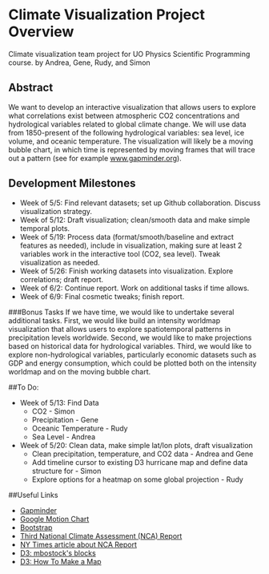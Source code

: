 # Climate Visualization Project Overview
Climate visualization team project for UO Physics Scientific Programming course.
by Andrea, Gene, Rudy, and Simon

## Abstract
We want to develop an interactive visualization that allows users to explore what correlations exist between atmospheric CO2 concentrations and hydrological variables related to global climate change. We will use data from 1850-present of the following hydrological variables: sea level, ice volume, and oceanic temperature. The visualization will likely be a moving bubble chart, in which time is represented by moving frames that will trace out a pattern (see for example www.gapminder.org).

## Development Milestones

- Week of 5/5: Find relevant datasets; set up Github collaboration. Discuss visualization strategy.
- Week of 5/12: Draft visualization; clean/smooth data and make simple temporal plots.
- Week of 5/19: Process data (format/smooth/baseline and extract features as needed), include in visualization, making sure at least 2 variables work in the interactive tool (CO2, sea level). Tweak visualization as needed.
- Week of 5/26: Finish working datasets into visualization. Explore correlations; draft report.
- Week of 6/2: Continue report. Work on additional tasks if time allows.
- Week of 6/9: Final cosmetic tweaks; finish report.

###Bonus Tasks
If we have time, we would like to undertake several additional tasks. First, we would like build an intensity worldmap visualization that allows users to explore spatiotemporal patterns in precipitation levels worldwide. Second, we would like to make projections based on historical data for hydrological variables. Third, we would like to explore non-hydrological variables, particularly economic datasets such as GDP and energy consumption, which could be plotted both on the intensity worldmap and on the moving bubble chart.

##To Do:
- Week of 5/13: Find Data
	- CO2 - Simon
	- Precipitation - Gene
	- Oceanic Temperature - Rudy
	- Sea Level - Andrea
- Week of 5/20: Clean data, make simple lat/lon plots, draft visualization
	- Clean precipitation, temperature, and CO2 data - Andrea and Gene
	- Add timeline cursor to existing D3 hurricane map and define data structure for - Simon
	- Explore options for a heatmap on some global projection - Rudy

##Useful Links
- [Gapminder](http://www.gapminder.org/)
- [Google Motion Chart](https://developers.google.com/chart/interactive/docs/gallery/motionchart?csw=1)
- [Bootstrap](http://getbootstrap.com/)
- [Third National Climate Assessment (NCA) Report](http://www.globalchange.gov/ncadac)
- [NY Times article about NCA Report](http://www.nytimes.com/2014/05/07/science/earth/climate-change-report.html)
- [D3: mbostock's blocks](http://bl.ocks.org/mbostock)
- [D3: How To Make a Map](http://bost.ocks.org/mike/map/)
